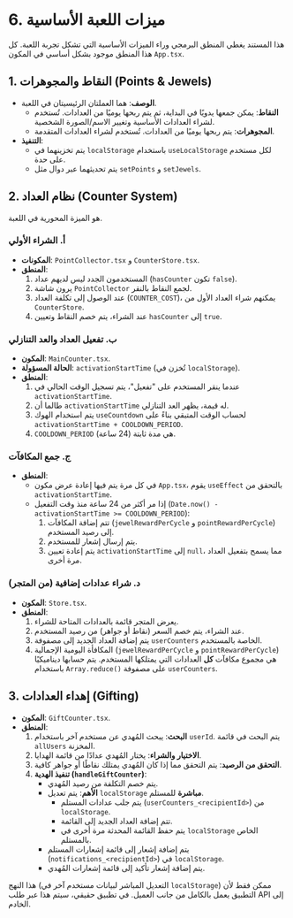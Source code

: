 # 6. ميزات اللعبة الأساسية

هذا المستند يغطي المنطق البرمجي وراء الميزات الأساسية التي تشكل تجربة اللعبة. كل هذا المنطق موجود بشكل أساسي في المكون `App.tsx`.

## 1. النقاط والمجوهرات (Points & Jewels)

- **الوصف**: هما العملتان الرئيسيتان في اللعبة.
  - **النقاط**: يمكن جمعها يدويًا في البداية، ثم يتم ربحها يوميًا من العدادات. تُستخدم لشراء العدادات الأساسية وتغيير الاسم/الصورة الشخصية.
  - **المجوهرات**: يتم ربحها يوميًا من العدادات. تُستخدم لشراء العدادات المتقدمة.
- **التنفيذ**:
  - يتم تخزينهما في `localStorage` باستخدام `useLocalStorage` لكل مستخدم على حدة.
  - يتم تحديثهما عبر دوال مثل `setPoints` و `setJewels`.

## 2. نظام العداد (Counter System)

هو الميزة المحورية في اللعبة.

### أ. الشراء الأولي
- **المكونات**: `PointCollector.tsx` و `CounterStore.tsx`.
- **المنطق**:
  1. المستخدمون الجدد ليس لديهم عداد (`hasCounter` تكون `false`).
  2. يرون شاشة `PointCollector` لجمع النقاط بالنقر.
  3. عند الوصول إلى تكلفة العداد (`COUNTER_COST`)، يمكنهم شراء العداد الأول من `CounterStore`.
  4. عند الشراء، يتم خصم النقاط وتعيين `hasCounter` إلى `true`.

### ب. تفعيل العداد والعد التنازلي
- **المكون**: `MainCounter.tsx`.
- **الحالة المسؤولة**: `activationStartTime` (تُخزن في `localStorage`).
- **المنطق**:
  1. عندما ينقر المستخدم على "تفعيل"، يتم تسجيل الوقت الحالي في `activationStartTime`.
  2. طالما أن `activationStartTime` له قيمة، يظهر العد التنازلي.
  3. يتم استخدام الهوك `useCountdown` لحساب الوقت المتبقي بناءً على `activationStartTime + COOLDOWN_PERIOD`.
  4. `COOLDOWN_PERIOD` هي مدة ثابتة (24 ساعة).

### ج. جمع المكافآت
- **المنطق**:
  - في كل مرة يتم فيها إعادة عرض مكون `App.tsx`، يقوم `useEffect` بالتحقق من `activationStartTime`.
  - إذا مر أكثر من 24 ساعة منذ وقت التفعيل (`Date.now() - activationStartTime >= COOLDOWN_PERIOD`):
    1. تتم إضافة المكافآت (`jewelRewardPerCycle` و `pointRewardPerCycle`) إلى رصيد المستخدم.
    2. يتم إرسال إشعار للمستخدم.
    3. يتم إعادة تعيين `activationStartTime` إلى `null`، مما يسمح بتفعيل العداد مرة أخرى.

### د. شراء عدادات إضافية (من المتجر)
- **المكون**: `Store.tsx`.
- **المنطق**:
  1. يعرض المتجر قائمة بالعدادات المتاحة للشراء.
  2. عند الشراء، يتم خصم السعر (نقاط أو جواهر) من رصيد المستخدم.
  3. يتم إضافة العداد الجديد إلى مصفوفة `userCounters` الخاصة بالمستخدم.
  4. المكافأة اليومية الإجمالية (`jewelRewardPerCycle` و `pointRewardPerCycle`) هي مجموع مكافآت **كل** العدادات التي يمتلكها المستخدم. يتم حسابها ديناميكيًا باستخدام `Array.reduce()` على مصفوفة `userCounters`.

## 3. إهداء العدادات (Gifting)

- **المكون**: `GiftCounter.tsx`.
- **المنطق**:
  1. **البحث**: يبحث المُهدي عن مستخدم آخر باستخدام `userId`. يتم البحث في قائمة `allUsers` المخزنة.
  2. **الاختيار والشراء**: يختار المُهدي عدادًا من قائمة الهدايا.
  3. **التحقق من الرصيد**: يتم التحقق مما إذا كان المُهدي يمتلك نقاطًا أو جواهر كافية.
  4. **تنفيذ الهدية (`handleGiftCounter`)**:
     - يتم خصم التكلفة من رصيد المُهدي.
     - **الأهم**: يتم تعديل `localStorage` **مباشرة** للمستلم.
       - يتم جلب عدادات المستلم (`userCounters_<recipientId>`) من `localStorage`.
       - تتم إضافة العداد الجديد إلى القائمة.
       - يتم حفظ القائمة المحدثة مرة أخرى في `localStorage` الخاص بالمستلم.
     - يتم إضافة إشعار إلى قائمة إشعارات المستلم (`notifications_<recipientId>`) في `localStorage`.
     - يتم إضافة إشعار تأكيد إلى قائمة إشعارات المُهدي.

هذا النهج (التعديل المباشر لبيانات مستخدم آخر في `localStorage`) ممكن فقط لأن التطبيق يعمل بالكامل من جانب العميل. في تطبيق حقيقي، سيتم هذا عبر طلب API إلى الخادم.
